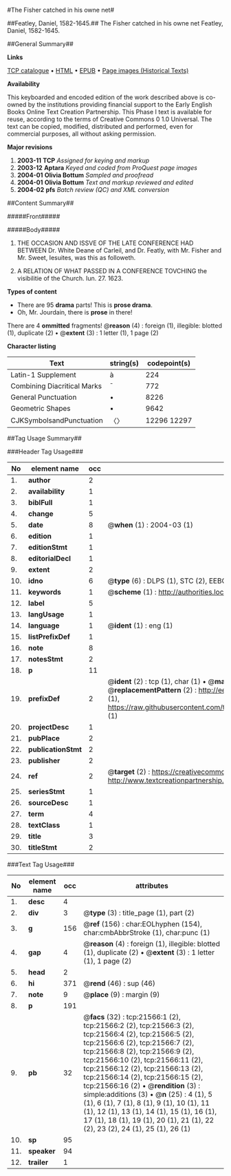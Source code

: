 #The Fisher catched in his owne net#

##Featley, Daniel, 1582-1645.##
The Fisher catched in his owne net
Featley, Daniel, 1582-1645.

##General Summary##

**Links**

[TCP catalogue](http://www.ota.ox.ac.uk/tcp/)  • 
[HTML](http://tei.it.ox.ac.uk/tcp/Texts-HTML/free/A00/A00596.html)  • 
[EPUB](http://tei.it.ox.ac.uk/tcp/Texts-EPUB/free/A00/A00596.epub) • 
[Page images (Historical Texts)](https://data.historicaltexts.jisc.ac.uk/view?pubId=eebo-99856050e&pageId=eebo-99856050e-21566-1)

**Availability**

This keyboarded and encoded edition of the
	       work described above is co-owned by the institutions
	       providing financial support to the Early English Books
	       Online Text Creation Partnership. This Phase I text is
	       available for reuse, according to the terms of Creative
	       Commons 0 1.0 Universal. The text can be copied,
	       modified, distributed and performed, even for
	       commercial purposes, all without asking permission.

**Major revisions**

1. __2003-11__ __TCP__ *Assigned for keying and markup*
1. __2003-12__ __Aptara__ *Keyed and coded from ProQuest page images*
1. __2004-01__ __Olivia Bottum__ *Sampled and proofread*
1. __2004-01__ __Olivia Bottum__ *Text and markup reviewed and edited*
1. __2004-02__ __pfs__ *Batch review (QC) and XML conversion*

##Content Summary##

#####Front#####

#####Body#####

1. THE OCCASION
AND ISSVE OF THE LATE
CONFERENCE HAD BETWEEN
Dr. White Deane of Carleil, and Dr. Featly,
with Mr. Fisher and Mr. Sweet, Iesuites,
was this as followeth.

1. A RELATION
OF WHAT PASSED IN A
CONFERENCE TOVCHING
the visibilitie of the Church.
Iun. 27. 1623.

**Types of content**

  * There are 95 **drama** parts! This is **prose drama**.
  * Oh, Mr. Jourdain, there is **prose** in there!

There are 4 **ommitted** fragments! 
 @__reason__ (4) : foreign (1), illegible: blotted (1), duplicate (2)  •  @__extent__ (3) : 1 letter (1), 1 page (2)

**Character listing**


|Text|string(s)|codepoint(s)|
|---|---|---|
|Latin-1 Supplement|à|224|
|Combining             Diacritical Marks|̄|772|
|General Punctuation|•|8226|
|Geometric Shapes|▪|9642|
|CJKSymbolsandPunctuation|〈〉|12296 12297|

##Tag Usage Summary##

###Header Tag Usage###

|No|element name|occ|attributes|
|---|---|---|---|
|1.|__author__|2||
|2.|__availability__|1||
|3.|__biblFull__|1||
|4.|__change__|5||
|5.|__date__|8| @__when__ (1) : 2004-03 (1)|
|6.|__edition__|1||
|7.|__editionStmt__|1||
|8.|__editorialDecl__|1||
|9.|__extent__|2||
|10.|__idno__|6| @__type__ (6) : DLPS (1), STC (2), EEBO-CITATION (1), PROQUEST (1), VID (1)|
|11.|__keywords__|1| @__scheme__ (1) : http://authorities.loc.gov/ (1)|
|12.|__label__|5||
|13.|__langUsage__|1||
|14.|__language__|1| @__ident__ (1) : eng (1)|
|15.|__listPrefixDef__|1||
|16.|__note__|8||
|17.|__notesStmt__|2||
|18.|__p__|11||
|19.|__prefixDef__|2| @__ident__ (2) : tcp (1), char (1)  •  @__matchPattern__ (2) : ([0-9\-]+):([0-9IVX]+) (1), (.+) (1)  •  @__replacementPattern__ (2) : http://eebo.chadwyck.com/downloadtiff?vid=$1&page=$2 (1), https://raw.githubusercontent.com/textcreationpartnership/Texts/master/tcpchars.xml#$1 (1)|
|20.|__projectDesc__|1||
|21.|__pubPlace__|2||
|22.|__publicationStmt__|2||
|23.|__publisher__|2||
|24.|__ref__|2| @__target__ (2) : https://creativecommons.org/publicdomain/zero/1.0/ (1), http://www.textcreationpartnership.org/docs/. (1)|
|25.|__seriesStmt__|1||
|26.|__sourceDesc__|1||
|27.|__term__|4||
|28.|__textClass__|1||
|29.|__title__|3||
|30.|__titleStmt__|2||


###Text Tag Usage###

|No|element name|occ|attributes|
|---|---|---|---|
|1.|__desc__|4||
|2.|__div__|3| @__type__ (3) : title_page (1), part (2)|
|3.|__g__|156| @__ref__ (156) : char:EOLhyphen (154), char:cmbAbbrStroke (1), char:punc (1)|
|4.|__gap__|4| @__reason__ (4) : foreign (1), illegible: blotted (1), duplicate (2)  •  @__extent__ (3) : 1 letter (1), 1 page (2)|
|5.|__head__|2||
|6.|__hi__|371| @__rend__ (46) : sup (46)|
|7.|__note__|9| @__place__ (9) : margin (9)|
|8.|__p__|191||
|9.|__pb__|32| @__facs__ (32) : tcp:21566:1 (2), tcp:21566:2 (2), tcp:21566:3 (2), tcp:21566:4 (2), tcp:21566:5 (2), tcp:21566:6 (2), tcp:21566:7 (2), tcp:21566:8 (2), tcp:21566:9 (2), tcp:21566:10 (2), tcp:21566:11 (2), tcp:21566:12 (2), tcp:21566:13 (2), tcp:21566:14 (2), tcp:21566:15 (2), tcp:21566:16 (2)  •  @__rendition__ (3) : simple:additions (3)  •  @__n__ (25) : 4 (1), 5 (1), 6 (1), 7 (1), 8 (1), 9 (1), 10 (1), 11 (1), 12 (1), 13 (1), 14 (1), 15 (1), 16 (1), 17 (1), 18 (1), 19 (1), 20 (1), 21 (1), 22 (2), 23 (2), 24 (1), 25 (1), 26 (1)|
|10.|__sp__|95||
|11.|__speaker__|94||
|12.|__trailer__|1||
